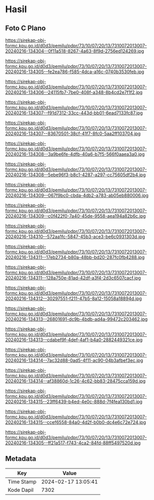 # Hasil

## Foto C Plano

https://sirekap-obj-formc.kpu.go.id/d0d3/pemilu/pdpr/73/10/07/20/13/7310072013007-20240216-134304--0f11a518-8267-4a63-8f9d-2756ed124269.jpg

https://sirekap-obj-formc.kpu.go.id/d0d3/pemilu/pdpr/73/10/07/20/13/7310072013007-20240216-134305--fe2ea786-f585-4dca-a16c-0740b3530feb.jpg

https://sirekap-obj-formc.kpu.go.id/d0d3/pemilu/pdpr/73/10/07/20/13/7310072013007-20240216-134306--24115fb7-7be0-408f-a348-8b4cd2e7f1f2.jpg

https://sirekap-obj-formc.kpu.go.id/d0d3/pemilu/pdpr/73/10/07/20/13/7310072013007-20240216-134307--f91d7312-33cc-443d-bb01-6ead7133fc87.jpg

https://sirekap-obj-formc.kpu.go.id/d0d3/pemilu/pdpr/73/10/07/20/13/7310072013007-20240216-134307--83670501-38cf-41f7-8fc0-5aa2ff103704.jpg

https://sirekap-obj-formc.kpu.go.id/d0d3/pemilu/pdpr/73/10/07/20/13/7310072013007-20240216-134308--3a9be6fe-4dfb-40a6-b7f5-566f0aaea3a0.jpg

https://sirekap-obj-formc.kpu.go.id/d0d3/pemilu/pdpr/73/10/07/20/13/7310072013007-20240216-134308--5ebe96f3-b8c1-4287-a297-cc75605df2b4.jpg

https://sirekap-obj-formc.kpu.go.id/d0d3/pemilu/pdpr/73/10/07/20/13/7310072013007-20240216-134309--067f9bc0-cbda-4db2-a783-ab05eb880006.jpg

https://sirekap-obj-formc.kpu.go.id/d0d3/pemilu/pdpr/73/10/07/20/13/7310072013007-20240216-134309--c0f422f0-7a40-45de-9558-aea194a82b6c.jpg

https://sirekap-obj-formc.kpu.go.id/d0d3/pemilu/pdpr/73/10/07/20/13/7310072013007-20240216-134310--572aa1fc-5847-45b3-ace3-be6c0931303d.jpg

https://sirekap-obj-formc.kpu.go.id/d0d3/pemilu/pdpr/73/10/07/20/13/7310072013007-20240216-134311--17eb2734-b80a-48bb-bd20-287fc0fb4288.jpg

https://sirekap-obj-formc.kpu.go.id/d0d3/pemilu/pdpr/73/10/07/20/13/7310072013007-20240216-134311--128a750e-81ad-42df-a3f4-2d3c6507cacf.jpg

https://sirekap-obj-formc.kpu.go.id/d0d3/pemilu/pdpr/73/10/07/20/13/7310072013007-20240216-134312--30297551-f211-47b5-8a12-15058a18894d.jpg

https://sirekap-obj-formc.kpu.go.id/d0d3/pemilu/pdpr/73/10/07/20/13/7310072013007-20240216-134313--26801691-dc9b-4bdb-ad4a-99472c203462.jpg

https://sirekap-obj-formc.kpu.go.id/d0d3/pemilu/pdpr/73/10/07/20/13/7310072013007-20240216-134313--cdabef9f-4def-4af1-b4a0-2882449321ce.jpg

https://sirekap-obj-formc.kpu.go.id/d0d3/pemilu/pdpr/73/10/07/20/13/7310072013007-20240216-134314--7ac32d88-0ad5-4f11-ac90-04b3afbef3ec.jpg

https://sirekap-obj-formc.kpu.go.id/d0d3/pemilu/pdpr/73/10/07/20/13/7310072013007-20240216-134314--af38860d-1c26-4c62-bb83-28475cca159d.jpg

https://sirekap-obj-formc.kpu.go.id/d0d3/pemilu/pdpr/73/10/07/20/13/7310072013007-20240216-134315--23ff6439-b4ed-4e0c-888d-7f4fea130bd1.jpg

https://sirekap-obj-formc.kpu.go.id/d0d3/pemilu/pdpr/73/10/07/20/13/7310072013007-20240216-134315--ccef6558-84a0-4d2f-b0b0-dc4e6c72e724.jpg

https://sirekap-obj-formc.kpu.go.id/d0d3/pemilu/pdpr/73/10/07/20/13/7310072013007-20240216-134305--ff21a517-f743-4ca2-84fd-88ff5497520d.jpg


## Metadata

| Key        | Value               |
| ---------- | ------------------- |
| Time Stamp | 2024-02-17 13:05:41 |
| Kode Dapil | 7302                |



